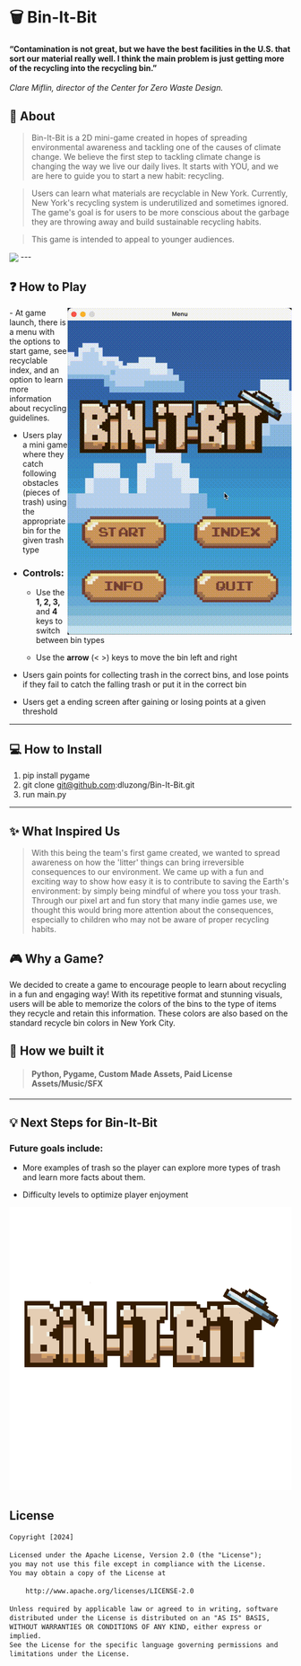 # 🗑️ Bin-It-Bit

#### **“Contamination is not great, but we have the best facilities in the U.S. that sort our material really well. I think the main problem is just getting more of the recycling into the recycling bin.”**
_Clare Miflin, director of the Center for Zero Waste Design._

## 🌆 **About**

> Bin-It-Bit is a 2D mini-game created in hopes of spreading environmental awareness and tackling one of the causes of climate change. We believe the first step to tackling climate change is changing the way we live our daily lives. It starts with YOU, and we are here to guide you to start a new habit: recycling.

> Users can learn what materials are recyclable in New York. Currently, New York's recycling system is underutilized and sometimes ignored. The game's goal is for users to be more conscious about the garbage they are throwing away and build sustainable recycling habits.

> This game is intended to appeal to younger audiences. 

<img src="assets/gameplay.gif" width="400px" align="center">
---

## ❓ **How to Play**
<img src="assets/menu.gif" align="right" width="400px">
- At game launch, there is a menu with the options to start game, see recyclable index, and an option to learn more information about recycling guidelines.

- Users play a mini game where they catch following obstacles (pieces of trash) using the appropriate bin for the given trash type
- ### Controls:
  - Use the **1, 2, 3,** and **4** keys to switch between bin types

  - Use the **arrow** (< >) keys to move the bin left and right
- Users gain points for collecting trash in the correct bins, and lose points if they fail to catch the falling trash or put it in the correct bin

- Users get a ending screen after gaining or losing points at a given threshold
---

## 💻 **How to Install**

1. pip install pygame
2. git clone git@github.com:dluzong/Bin-It-Bit.git
3. run main.py
---

## ✨ **What Inspired Us**

> With this being the team's first game created, we wanted to spread awareness on how the 'litter' things can bring irreversible consequences to our environment. We came up with a fun and exciting way to show how easy it is to contribute to saving the Earth's environment: by simply being mindful of where you toss your trash. Through our pixel art and fun story that many indie games use, we thought this would bring more attention about the consequences, especially to children who may not be aware of proper recycling habits. 

## 🎮 **Why a Game?**
We decided to create a game to encourage people to learn about recycling in a fun and engaging way! With its repetitive format and stunning visuals, users will be able to memorize the colors of the bins to the type of items they recycle and retain this information. These colors are also based on the standard recycle bin colors in New York City. 

## 🔨 **How we built it**

> #### Python, Pygame, Custom Made Assets, Paid License Assets/Music/SFX

---

## 💡 **Next Steps for Bin-It-Bit**

### Future goals include: 
- More examples of trash so the player can explore more types of trash and learn more facts about them.

- Difficulty levels to optimize player enjoyment

![Image](/assets/game-logo.png)

## License

    Copyright [2024]

    Licensed under the Apache License, Version 2.0 (the "License");
    you may not use this file except in compliance with the License.
    You may obtain a copy of the License at

        http://www.apache.org/licenses/LICENSE-2.0

    Unless required by applicable law or agreed to in writing, software
    distributed under the License is distributed on an "AS IS" BASIS,
    WITHOUT WARRANTIES OR CONDITIONS OF ANY KIND, either express or implied.
    See the License for the specific language governing permissions and
    limitations under the License.
